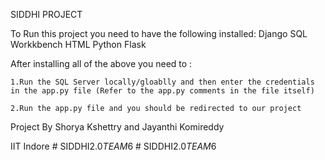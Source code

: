 SIDDHI PROJECT

To Run this project you need to have the following installed:
Django
SQL Workkbench
HTML
Python
Flask

After installing all of the above you need to :

    1.Run the SQL Server locally/gloablly and then enter the credentials in the app.py file (Refer to the app.py comments in the file itself)

    2.Run the app.py file and you should be redirected to our project

Project By Shorya Kshettry and Jayanthi Komireddy

IIT Indore
#   S I D D H I 2 . 0 _ T E A M _ 6  
 #   S I D D H I 2 . 0 _ T E A M _ 6  
 